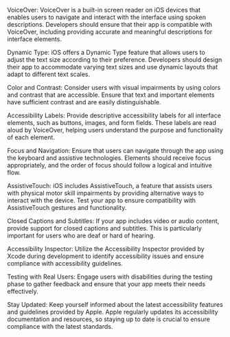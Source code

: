 VoiceOver: VoiceOver is a built-in screen reader on iOS devices that enables users to navigate and interact with the interface using spoken descriptions. Developers should ensure that their app is compatible with VoiceOver, including providing accurate and meaningful descriptions for interface elements.

Dynamic Type: iOS offers a Dynamic Type feature that allows users to adjust the text size according to their preference. Developers should design their app to accommodate varying text sizes and use dynamic layouts that adapt to different text scales.

Color and Contrast: Consider users with visual impairments by using colors and contrast that are accessible. Ensure that text and important elements have sufficient contrast and are easily distinguishable.

Accessibility Labels: Provide descriptive accessibility labels for all interface elements, such as buttons, images, and form fields. These labels are read aloud by VoiceOver, helping users understand the purpose and functionality of each element.

Focus and Navigation: Ensure that users can navigate through the app using the keyboard and assistive technologies. Elements should receive focus appropriately, and the order of focus should follow a logical and intuitive flow.

AssistiveTouch: iOS includes AssistiveTouch, a feature that assists users with physical motor skill impairments by providing alternative ways to interact with the device. Test your app to ensure compatibility with AssistiveTouch gestures and functionality.

Closed Captions and Subtitles: If your app includes video or audio content, provide support for closed captions and subtitles. This is particularly important for users who are deaf or hard of hearing.

Accessibility Inspector: Utilize the Accessibility Inspector provided by Xcode during development to identify accessibility issues and ensure compliance with accessibility guidelines.

Testing with Real Users: Engage users with disabilities during the testing phase to gather feedback and ensure that your app meets their needs effectively.

Stay Updated: Keep yourself informed about the latest accessibility features and guidelines provided by Apple. Apple regularly updates its accessibility documentation and resources, so staying up to date is crucial to ensure compliance with the latest standards.